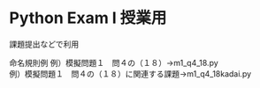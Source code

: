 # Python Exam I 授業用
課題提出などで利用

命名規則例
例）模擬問題１　問４の（１８）→m1_q4_18.py  
例）模擬問題１　問４の（１８）に関連する課題→m1_q4_18kadai.py  

